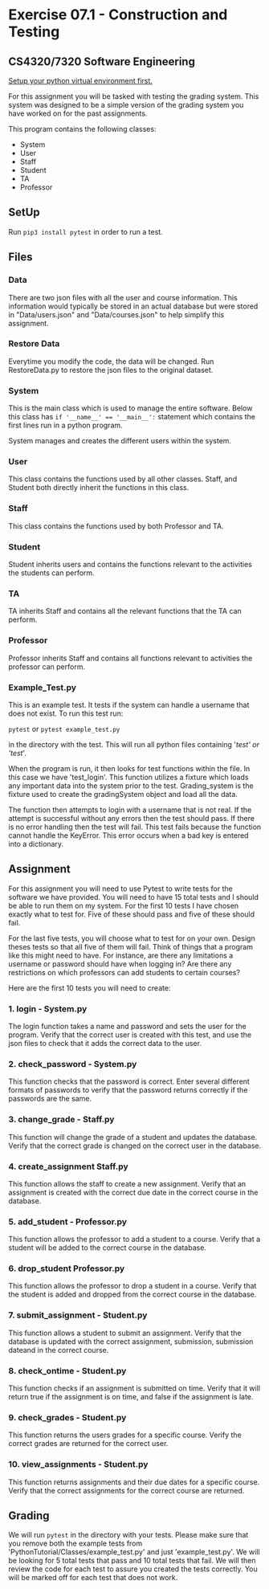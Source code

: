 # Exercise 07.1 - Construction and Testing
## CS4320/7320 Software Engineering

[Setup your python virtual environment first.](./venv.md)

For this assignment you will be tasked with testing the grading system. This system was designed to be a simple version 
of the grading system you have worked on for the past assignments. 


This program contains the following classes:
- System
- User
- Staff
- Student
- TA
- Professor

## SetUp

Run `pip3 install pytest` in order to run a test.

## Files

### Data
There are two json files with all the user and course information. This information would typically be stored in an actual
database but were stored in "Data/users.json" and "Data/courses.json" to help simplify this assignment.

### Restore Data
Everytime you modify the code, the data will be changed. Run RestoreData.py to restore the json files to the original
dataset.

### System
This is the main class which is used to manage the entire software. Below this class has `if '__name__' == '__main__':` statement 
which contains the first lines run in a python program.

System manages and creates the different users within the system.

### User

This class contains the functions used by all other classes. Staff, and Student both directly inherit the functions in this class.

### Staff

This class contains the functions used by both Professor and TA.

### Student
Student inherits users and contains the functions relevant to the activities the students can perform.

### TA
TA inherits Staff and contains all the relevant functions that the TA can perform.

### Professor
Professor inherits Staff and contains all functions relevant to activities the professor can perform.

### Example_Test.py
This is an example test. It tests if the system can handle a username that does not exist. To run this test run:

`pytest` or `pytest example_test.py`

in the directory with the test. This will run all python files containing '_test' or 'test_'.

When the program is run, it then looks for test functions within the file. In this case we have 'test_login'. This
function utilizes a fixture which loads any important data into the system prior to the test. Grading_system is the
fixture used to create the gradingSystem object and load all the data.

The function then attempts to login with a username that is not real. If the attempt is successful without any errors then the test should
pass. If there is no error handling then the test will fail. This test fails because the function cannot handle the 
KeyError. This error occurs when a bad key is entered into a dictionary.

## Assignment

For this assignment you will need to use Pytest to write tests for the software we have provided. You will need to have 
15 total tests and I should be able to run them on my system. For the first 10 tests I have chosen exactly what to test
for. Five of these should pass and five of these should fail.

For the last five tests, you will choose what to test for on your own. Design theses tests so that all five of them
will fail. Think of things that a program like this might need to have. For instance, are there any limitations a 
username or password should have when logging in? Are there any restrictions on which professors can add students to 
certain courses? 

Here are the first 10 tests you will need to create:

### 1. login - System.py

The login function takes a name and password and sets the user for the program. Verify that the correct user is created
with this test, and use the json files to check that it adds the correct data to the user.

### 2. check_password - System.py

This function checks that the password is correct. Enter several different formats of passwords to verify that the 
password returns correctly if the passwords are the same.

### 3. change_grade - Staff.py

This function will change the grade of a student and updates the database. Verify that the correct grade is changed on 
the correct user in the database.

### 4. create_assignment Staff.py

This function allows the staff to create a new assignment. Verify that an assignment is created with the correct due date
in the correct course in the database.

### 5. add_student - Professor.py

This function allows the professor to add a student to a course. Verify that a student will be added to the correct course
in the database.

### 6. drop_student Professor.py

This function allows the professor to drop a student in a course. Verify that the student is added and dropped from the correct course
in the database.

### 7. submit_assignment - Student.py

This function allows a student to submit an assignment. Verify that the database is updated with the correct assignment, 
submission, submission dateand in the correct course.

### 8. check_ontime - Student.py

This function checks if an assignment is submitted on time. Verify that it will return true if the assignment is on time,
and false if the assignment is late.

### 9. check_grades - Student.py

This function returns the users grades for a specific course. Verify the correct grades are returned for the correct user.

### 10. view_assignments - Student.py

This function returns assignments and their due dates for a specific course. Verify that the correct assignments for the
correct course are returned.

## Grading

We will run `pytest` in the directory with your tests. Please make sure that you remove both the example tests from 'PythonTutorial/Classes/example_test.py' and just 'example_test.py'. We will be looking for 5 total tests that pass and 10 total tests that fail. We will then review the code for each test to assure you created the tests correctly. You will be marked off for each test that does not work.
